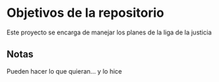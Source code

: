 # Objetivos de la repositorio

Este proyecto se encarga de manejar los planes de la liga de la justicia


## Notas
Pueden hacer lo que quieran... y lo hice
